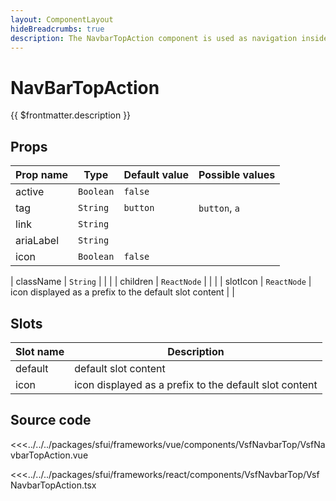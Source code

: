 ```yaml
---
layout: ComponentLayout
hideBreadcrumbs: true
description: The NavbarTopAction component is used as navigation inside NavbarTop component.
---
```

# NavBarTopAction

{{ $frontmatter.description }}
## Props

|    Prop name              |    Type          |      Default value    |     Possible values             |
|-----------------------    |----------------- |---------------        |---------------------------------|
| active     | `Boolean`    | `false`          |                 |
| tag        | `String`     | `button`         | `button`, `a`   |
| link       | `String`     |                  |                 |
| ariaLabel  | `String`     |                  |                 |
| icon       | `Boolean`    | `false`          |                 |
<!-- react -->
| className  | `String`     |                  |                 |
| children   | `ReactNode`  |                  |                 |
| slotIcon   | `ReactNode`  | icon displayed as a prefix to the default slot content |                 |
<!-- end react -->

<!-- vue -->

## Slots

| Slot name          |            Description                    |
| ---------          | -----------------------------------       |
|    default         |    default slot content                   |  
|    icon         |    icon displayed as a prefix to the default slot content                   |  

<!-- end vue -->

## Source code

<!-- vue -->
<<<../../../packages/sfui/frameworks/vue/components/VsfNavbarTop/VsfNavbarTopAction.vue
<!-- end vue -->
<!-- react -->
<<<../../../packages/sfui/frameworks/react/components/VsfNavbarTop/VsfNavbarTopAction.tsx
<!-- end react -->

